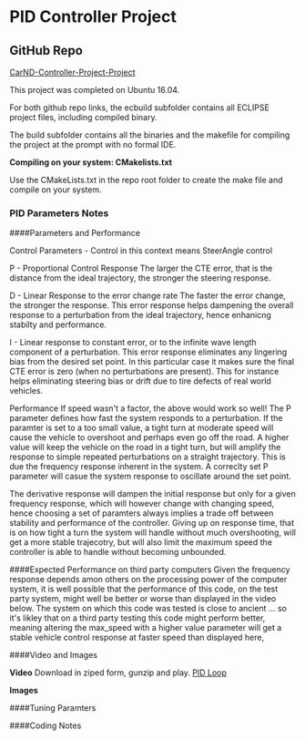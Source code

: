 # PID Controller Project
## GitHub Repo
[CarND-Controller-Project-Project](https://github.com/QuantumCoherence/CarND-PID-Control-Project)


This project was completed on Ubuntu 16.04.

For both github repo links, the ecbuild subfolder contains all ECLIPSE project files, including compiled binary.

The build subfolder contains all the binaries and the makefile for compiling the project at the prompt with no formal IDE. 

**Compiling on your system: CMakelists.txt**

Use the CMakeLists.txt in the repo root folder to create the make file and compile on your system.




### PID Parameters Notes	

####Parameters and Performance

Control Parameters - Control in this context means SteerAngle control

P - Proportional Control Response
The larger the CTE error, that is the distance from the ideal trajectory, the stronger the steering response.

D - Linear Response to the error change rate
The faster the error change, the stronger the response. This error response helps dampening the overall response to a perturbation from the ideal trajectory, hence enhanicng stabilty and performance.

I - Linear response to constant error, or to the infinite wave length component of a perturbation.
This error response eliminates any lingering bias from the desired set point. In this particular case it makes sure the final CTE error is zero (when no perturbations are present). This for instance helps eliminating steering bias or drift due to tire defects of real world vehicles.

Performance
If speed wasn't a factor, the above would work so well!
The P parameter defines how fast the system responds to a perturbation. If the paramter is set to a too small value, a tight turn at moderate speed will cause the vehicle to overshoot and perhaps even go off the road.
A higher value will keep the vehicle on the road in a tight turn, but will amplify the response to simple repeated perturbations on a straight trajectory. This is due the frequency response inherent in the system. A correclty set P parameter will casue the system response to oscillate around the set point. 

The derivative response will dampen the initial response but only for a given frequency response, which will however change with changing speed, hence choosing a set of paramters always implies a trade off between stability and performance of the controller.
Giving up on response time, that is on how tight a turn the system will handle without much overshooting, will get a more stable trajecotry, but will also limit the maximum speed the controller is able to handle without becoming unbounded.


####Expected Performance on third party computers
Given the frequency response depends amon others on the processing power of the computer system, it is well possible that the performance of this code, on  the test party system, might well be better or worse than displayed in the video below.
The system on which this code was tested is close to ancient ... so it's likley that on a third party testing this code might perform better, meaning altering the max_speed with a higher value parameter will get a stable vehicle control response at faster speed than displayed here, 

####Video and Images

**Video**
Download in ziped form, gunzip and play.
[PID Loop]()

**Images**

####Tuning Paramters

####Coding Notes

